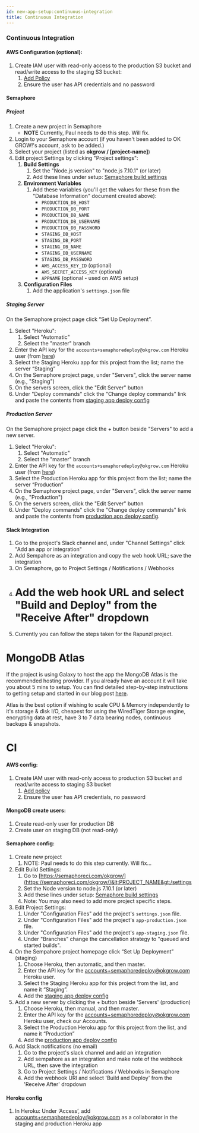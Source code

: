 ```yaml
---
id: new-app-setup:continuous-integration
title: Continuous Integration
---
```


### Continuous Integration

#### AWS Configuration (optional):

1. Create IAM user with read-only access to the production S3 bucket and read/write access to the staging S3 bucket:
   1. [Add Policy](semaphore-iam-user-policy.json)
   1. Ensure the user has API credentials and no password

#### Semaphore

##### Project

1. Create a new project in Semaphore
   * **NOTE** Currently, Paul needs to do this step. Will fix.
1. Login to your Semaphore account (if you haven't been added to OK GROW!'s account, ask to be added.)
1. Select your project (listed as **okgrow / [project-name]**)
1. Edit project Settings by clicking "Project settings":
   1. **Build Settings**
      1. Set the "Node.js version" to "node.js 7.10.1" (or later)
      1. Add these lines under setup: [Semaphore build settings](semaphore-build-settings)
   1. **Environment Variables**
      1. Add these variables (you'll get the values for these from the "Database Information" document created above):
         * `PRODUCTION_DB_HOST`
         * `PRODUCTION_DB_PORT`
         * `PRODUCTION_DB_NAME`
         * `PRODUCTION_DB_USERNAME`
         * `PRODUCTION_DB_PASSWORD`
         * `STAGING_DB_HOST`
         * `STAGING_DB_PORT`
         * `STAGING_DB_NAME`
         * `STAGING_DB_USERNAME`
         * `STAGING_DB_PASSWORD`
         * `AWS_ACCESS_KEY_ID` (optional)
         * `AWS_SECRET_ACCESS_KEY` (optional)
         * `APPNAME` (optional - used on AWS setup)
   1. **Configuration Files**
      1. Add the application's `settings.json` file

##### Staging Server

On the Semaphore project page click “Set Up Deployment”.

1. Select "Heroku":
   1. Select "Automatic"
   1. Select the "master" branch
1. Enter the API key for the `accounts+semaphoredeploy@okgrow.com` Heroku user (from [here](https://docs.google.com/spreadsheets/d/1Uu0dUzbRKGMqAkbelLbpGpIHx3yjTeHwB1dgf7dZqyk/edit#gid=0))
1. Select the Staging Heroku app for this project from the list; name the server “Staging”
1. On the Semaphore project page, under "Servers", click the server name (e.g., "Staging")
1. On the servers screen, click the "Edit Server" button
1. Under "Deploy commands" click the "Change deploy commands" link and paste the contents from [staging app deploy config](semaphore-staging-deploy-config)

##### Production Server

On the Semaphore project page click the + button beside "Servers" to add a new server.

1. Select "Heroku":
   1. Select "Automatic"
   1. Select the "master" branch
1. Enter the API key for the `accounts+semaphoredeploy@okgrow.com` Heroku user (from [here](https://docs.google.com/spreadsheets/d/1Uu0dUzbRKGMqAkbelLbpGpIHx3yjTeHwB1dgf7dZqyk/edit#gid=0))
1. Select the Production Heroku app for this project from the list; name the server “Production”
1. On the Semaphore project page, under "Servers", click the server name (e.g., "Production")
1. On the servers screen, click the "Edit Server" button
1. Under "Deploy commands" click the "Change deploy commands" link and paste the contents from [production app deploy config](semaphore-production-deploy-config).

#### Slack Integration

1. Go to the project's Slack channel and, under "Channel Settings" click "Add an app or integration"
1. Add Sempahore as an integration and copy the web hook URL; save the integration
1. On Semaphore, go to Project Settings / Notifications / Webhooks
1. # Add the web hook URL and select "Build and Deploy" from the "Receive After" dropdown
1. Currently you can follow the steps taken for the Rapunzl project.

# MongoDB Atlas

If the project is using Galaxy to host the app the MongoDB Atlas is the recommended hosting provider. If you already have an account it will take you about 5 mins to setup. You can find detailed step-by-step instructions to getting setup and started in our blog post [here](https://www.okgrow.com/posts/mongodb-atlas-setup).

Atlas is the best option if wishing to scale CPU & Memory independently to it's storage & disk I/O, cheapest for using the WiredTiger Storage engine, encrypting data at rest, have 3 to 7 data bearing nodes, continuous backups & snapshots.

# CI

#### AWS config:

1. Create IAM user with read-only access to production S3 bucket and read/write access to staging S3 bucket
   1. [Add policy](https://drive.google.com/open?id=0B4JoTt-NyIq5Y2RuYjZPTFAwd0U)
   2. Ensure the user has API credentials, no password

#### MongoDB create users:

1. Create read-only user for production DB
2. Create user on staging DB (not read-only)

#### Semaphore config:

1. Create new project
   1. NOTE: Paul needs to do this step currently. Will fix...
1. Edit Build Settings:
   1. Go to [https://semaphoreci.com/okgrow/](https://semaphoreci.com/okgrow/)&lt;PROJECT_NAME&gt;/settings
   1. Set the Node version to node.js 7.10.1 (or later)
   1. Add these lines under setup: [Semaphore build settings](semaphore-build-settings)
   1. Note: You may also need to add more project specific steps.
1. Edit Project Settings:
   1. Under "Configuration Files" add the project's `settings.json` file.
   1. Under "Configuration Files" add the project's `app-production.json` file.
   1. Under "Configuration Files" add the project's `app-staging.json` file.
   1. Under "Branches" change the cancellation strategy to "queued and started builds".
1. On the Sempahore project homepage click “Set Up Deployment” (staging)
   1. Choose Heroku, then automatic, and then master.
   1. Enter the API key for the [accounts+semaphoredeploy@okgrow.com](mailto:accounts+semaphoredeploy@okgrow.com) Heroku user.
   1. Select the Staging Heroku app for this project from the list, and name it “Staging”.
   1. Add the [staging app deploy config](semaphore-staging-deploy-config)
1. Add a new server by clicking the + button beside 'Servers' (production)
   1. Choose Heroku, then manual, and then master.
   1. Enter the API key for the [accounts+semaphoredeploy@okgrow.com](mailto:accounts+semaphoredeploy@okgrow.com) Heroku user, check our Accounts.
   1. Select the Production Heroku app for this project from the list, and name it “Production”
   1. Add the [production app deploy config](semaphore-production-deploy-config)
1. Add Slack notifications (no email)
   1. Go to the project's slack channel and add an integration
   1. Add sempahore as an integration and make note of the webhook URL, then save the integration
   1. Go to Project Settings / Notifications / Webhooks in Semaphore
   1. Add the webhook URl and select 'Build and Deploy' from the 'Receive After' dropdown

#### Heroku config

1. In Heroku: Under ‘Access’, add [accounts+semaphoredeploy@okgrow.com](mailto:accounts+semaphoredeploy@okgrow.com) as a collaborator in the staging and production Heroku app
